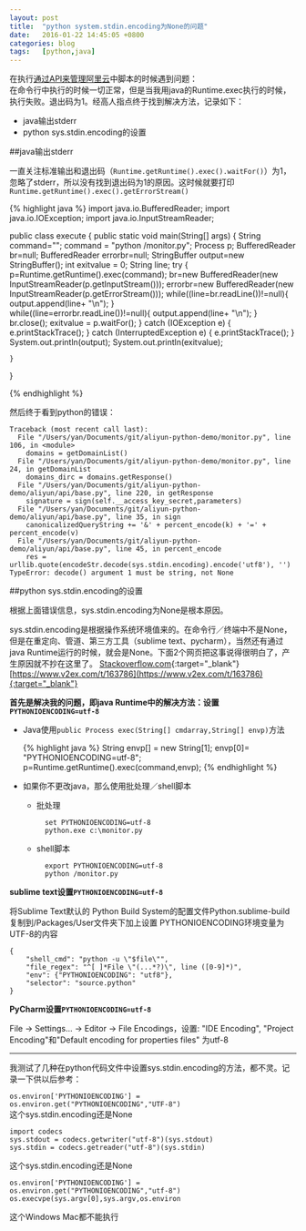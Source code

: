 ```yaml
---
layout: post
title:  "python system.stdin.encoding为None的问题"
date:   2016-01-22 14:45:05 +0800
categories: blog
tags:   [python,java]
---
```

在执行[通过API来管理阿里云](/blog/2016/01/20/use-api-to-manage-aliyun.html)中脚本的时候遇到问题：     
在命令行中执行的时候一切正常，但是当我用java的Runtime.exec执行的时候，执行失败。退出码为1。经高人指点终于找到解决方法，记录如下：

* java输出stderr
* python sys.stdin.encoding的设置

##java输出stderr

一直关注标准输出和退出码（`Runtime.getRuntime().exec().waitFor()`）为1，忽略了stderr，所以没有找到退出码为1的原因。这时候就要打印`Runtime.getRuntime().exec().getErrorStream()`

{% highlight java %}
import java.io.BufferedReader;
import java.io.IOException;
import java.io.InputStreamReader;


public class execute {
    public static void main(String[] args) {
        String command="";
        command = "python /monitor.py";
        Process p;
        BufferedReader br=null;
        BufferedReader errorbr=null;
        StringBuffer output=new StringBuffer();
        int exitvalue = 0;
        String line;
        try {
            p=Runtime.getRuntime().exec(command);
            br=new BufferedReader(new InputStreamReader(p.getInputStream()));
            errorbr=new BufferedReader(new InputStreamReader(p.getErrorStream()));
            while((line=br.readLine())!=null){
                output.append(line+ "\n");
            }           
            while((line=errorbr.readLine())!=null){
                output.append(line+ "\n");
            }
            br.close();
            exitvalue = p.waitFor();
        } catch (IOException e) {
            e.printStackTrace();
        } catch (InterruptedException e) {
            e.printStackTrace();
        }
        System.out.println(output);
        System.out.println(exitvalue);
        
    }

}

{% endhighlight %}

然后终于看到python的错误：

    Traceback (most recent call last):
      File "/Users/yan/Documents/git/aliyun-python-demo/monitor.py", line 106, in <module>
        domains = getDomainList()
      File "/Users/yan/Documents/git/aliyun-python-demo/monitor.py", line 24, in getDomainList
        domains_dirc = domains.getResponse()
      File "/Users/yan/Documents/git/aliyun-python-demo/aliyun/api/base.py", line 220, in getResponse
        signature = sign(self.__access_key_secret,parameters)
      File "/Users/yan/Documents/git/aliyun-python-demo/aliyun/api/base.py", line 35, in sign
        canonicalizedQueryString += '&' + percent_encode(k) + '=' + percent_encode(v)
      File "/Users/yan/Documents/git/aliyun-python-demo/aliyun/api/base.py", line 45, in percent_encode
        res = urllib.quote(encodeStr.decode(sys.stdin.encoding).encode('utf8'), '')
    TypeError: decode() argument 1 must be string, not None

##python sys.stdin.encoding的设置

根据上面错误信息，sys.stdin.encoding为None是根本原因。

sys.stdin.encoding是根据操作系统环境值来的。在命令行／终端中不是None，但是在重定向、管道、第三方工具（sublime text、pycharm），当然还有通过java Runtime运行的时候，就会是None。下面2个网页把这事说得很明白了，产生原因就不抄在这里了。
[Stackoverflow.com](http://stackoverflow.com/questions/4545661/unicodedecodeerror-when-redirecting-to-file){:target="_blank"}
[https://www.v2ex.com/t/163786](https://www.v2ex.com/t/163786){:target="_blank"}

**首先是解决我的问题，即java Runtime中的解决方法：设置`PYTHONIOENCODING=utf-8`**

* Java使用`public Process exec(String[] cmdarray,String[] envp)`方法
    
    {% highlight java %}
    String envp[] = new String[1];
    envp[0]= "PYTHONIOENCODING=utf-8";
    p=Runtime.getRuntime().exec(command,envp);
    {% endhighlight %}
    
* 如果你不更改java，那么使用批处理／shell脚本
    - 批处理
    
            set PYTHONIOENCODING=utf-8
            python.exe c:\monitor.py
       
    - shell脚本

            export PYTHONIOENCODING=utf-8
            python /monitor.py

**sublime text设置`PYTHONIOENCODING=utf-8`**

将Sublime Text默认的 Python Build System的配置文件Python.sublime-build复制到/Packages/User文件夹下加上设置 PYTHONIOENCODING环境变量为UTF-8的内容

    {
        "shell_cmd": "python -u \"$file\"",
        "file_regex": "^[ ]*File \"(...*?)\", line ([0-9]*)",
        "env": {"PYTHONIOENCODING": "utf8"},
        "selector": "source.python"
    }

**PyCharm设置`PYTHONIOENCODING=utf-8`**

File -> Settings... -> Editor -> File Encodings，设置: "IDE Encoding", "Project Encoding"和"Default encoding for properties files" 为utf-8

---

我测试了几种在python代码文件中设置sys.stdin.encoding的方法，都不灵。记录一下供以后参考：

`os.environ['PYTHONIOENCODING'] = os.environ.get("PYTHONIOENCODING","UTF-8")`               
这个sys.stdin.encoding还是None

    import codecs
    sys.stdout = codecs.getwriter("utf-8")(sys.stdout) 
    sys.stdin = codecs.getreader("utf-8")(sys.stdin) 

这个sys.stdin.encoding还是None

    os.environ['PYTHONIOENCODING'] = os.environ.get("PYTHONIOENCODING","utf-8")
    os.execvpe(sys.argv[0],sys.argv,os.environ

这个Windows Mac都不能执行